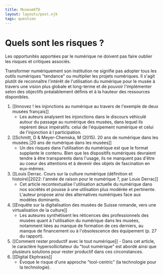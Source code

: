 ```yaml
---
title: MuseumXTD
layout: layouts/post.njk
tags: question
---
```

# Quels sont les risques ?
Les opportunités apportées par le numérique ne doivent pas faire oublier les risques et critiques associés. 


Transformer numériquement son institution ne signifie pas adopter tous les outils numériques "tendance" ou multiplier les projets numériques. Il s'agit plutôt de reconnaître l'intérêt de l'utilisation du numérique pour le musée à travers une vision plus globale et long-terme et de pouvoir l'implémenter selon des objectifs préalablement définis et à la hauteur des ressources disponibles. 

1. [[Innovez ! les injonctions au numérique au travers de l'exemple de deux musées français]]
	- Les auteurs analysent les injonctions dans le discours véhiculé autour du passage au numérique des musées, dans lequel ils repèrent deux impératifs: celui de l'équipement numérique et celui de l'injonction à l participation.   
2. [[Schmitt, D & Meyer-Chemska, M (2015). 20 ans de numérique dans les musées.|20 ans de numérique dans les musées]]
	- Un des risques dans l'utilisation du numérique est que le format supplante le contenu. Bien que les dispositifs numériques devraient tendre à être transparents dans l'usage, ils ne manquent pas d'être au coeur des attentions et à devenir des objets de fascination en eux-mêmes.
3. [[Louis Derrac. Cours sur la culture numérique (définition et histoire)|2022: l'année de raison pour le numérique ?, par Louis Derrac]]
	- Cet article recontextualise l'utilisation actuelle du numérique dans nos sociétés et pousse à une utilisation plus modérée et pertinente. L'auteur propose ainsi des alternatives numériques face aux modèles dominants.
4. [[Enquête sur la digitalisation des musées de Suisse romande, vers une virtualisation de la culture]]
	- Les auteures synthétisent les réticences des professionnels des musées quant à l'utilisation du numérique dans les musées, notamment liées au manque de formation de ces derniers, au manque de financement ou à l'obsolescence des équipement (p. 27 du rapport). 
5.    [[Comment rester productif avec le tout numérique]]
	- Dans cet article, le caractère hypersollicitateur du "tout numérique" est abordé ainsi que plusieurs solutions pour rester productif dans ces circonstances.  
6. [[Digital Ekphrasis]]
	- Evoque le risque d'une approche "tool-centric" (la technologie pour la technologie).  

